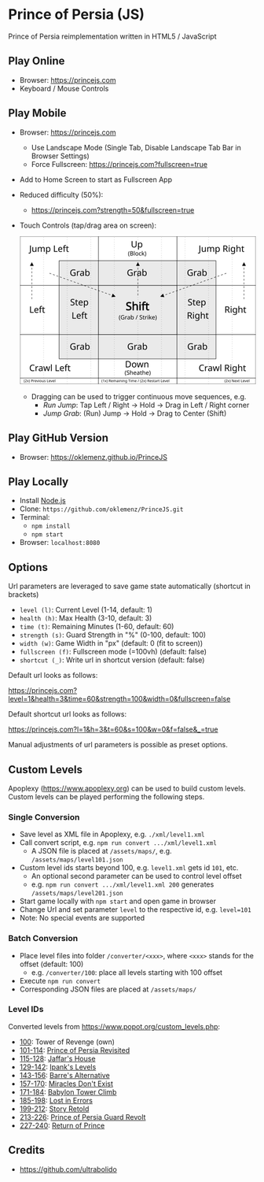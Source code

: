 # Prince of Persia (JS)

Prince of Persia reimplementation written in HTML5 / JavaScript

## Play Online

- Browser: https://princejs.com
- Keyboard / Mouse Controls

## Play Mobile

- Browser: https://princejs.com
  - Use Landscape Mode (Single Tab, Disable Landscape Tab Bar in Browser Settings)
  - Force Fullscreen: https://princejs.com?fullscreen=true
- Add to Home Screen to start as Fullscreen App
- Reduced difficulty (50%):
  - https://princejs.com?strength=50&fullscreen=true
- Touch Controls (tap/drag area on screen):

  ![Mobile](assets/web/mobile.svg)

  - Dragging can be used to trigger continuous move sequences, e.g.
    - _Run Jump_: Tap Left / Right -> Hold -> Drag in Left / Right corner
    - _Jump Grab_: (Run) Jump -> Hold -> Drag to Center (Shift)

## Play GitHub Version

- Browser: https://oklemenz.github.io/PrinceJS

## Play Locally

- Install [Node.js](https://nodejs.org)
- Clone: `https://github.com/oklemenz/PrinceJS.git`
- Terminal:
  - `npm install`
  - `npm start`
- Browser: `localhost:8080`

## Options

Url parameters are leveraged to save game state automatically (shortcut in brackets)

- `level (l)`: Current Level (1-14, default: 1)
- `health (h)`: Max Health (3-10, default: 3)
- `time (t)`: Remaining Minutes (1-60, default: 60)
- `strength (s)`: Guard Strength in "%" (0-100, default: 100)
- `width (w)`: Game Width in "px" (default: 0 (fit to screen))
- `fullscreen (f)`: Fullscreen mode (=100vh) (default: false)
- `shortcut (_)`: Write url in shortcut version (default: false)

Default url looks as follows:

https://princejs.com?level=1&health=3&time=60&strength=100&width=0&fullscreen=false

Default shortcut url looks as follows:

https://princejs.com?l=1&h=3&t=60&s=100&w=0&f=false&_=true

Manual adjustments of url parameters is possible as preset options.

## Custom Levels

Apoplexy (https://www.apoplexy.org) can be used to build custom levels.
Custom levels can be played performing the following steps.

### Single Conversion

- Save level as XML file in Apoplexy, e.g. `./xml/level1.xml`
- Call convert script, e.g. `npm run convert .../xml/level1.xml`
  - A JSON file is placed at `/assets/maps/`, e.g. `/assets/maps/level101.json`
- Custom level ids starts beyond 100, e.g. `level1.xml` gets id `101`, etc.
  - An optional second parameter can be used to control level offset
  - e.g. `npm run convert .../xml/level1.xml 200` generates `/assets/maps/level201.json`
- Start game locally with `npm start` and open game in browser
- Change Url and set parameter `level` to the respective id, e.g. `level=101`
- Note: No special events are supported

### Batch Conversion

- Place level files into folder `/converter/<xxx>`, where `<xxx>` stands for the offset (default: 100)
  - e.g. `/converter/100`: place all levels starting with 100 offset
- Execute `npm run convert`
- Corresponding JSON files are placed at `/assets/maps/`

### Level IDs

Converted levels from https://www.popot.org/custom_levels.php:

- [100](https://princejs.com?level=100): Tower of Revenge (own)
- [101-114](https://princejs.com?level=101): [Prince of Persia Revisited](https://www.popot.org/custom_levels.php?mod=0000163)
- [115-128](https://princejs.com?level=115): [Jaffar's House](https://www.popot.org/custom_levels.php?mod=0000220)
- [129-142](https://princejs.com?level=129): [Ipank's Levels](https://www.popot.org/custom_levels.php?mod=0000151)
- [143-156](https://princejs.com?level=143): [Barre's Alternative](https://www.popot.org/custom_levels.php?mod=0000189)
- [157-170](https://princejs.com?level=157): [Miracles Don't Exist](https://www.popot.org/custom_levels.php?mod=0000098)
- [171-184](https://princejs.com?level=171): [Babylon Tower Climb](https://www.popot.org/custom_levels.php?mod=0000109)
- [185-198](https://princejs.com?level=185): [Lost in Errors](https://www.popot.org/custom_levels.php?mod=0000144)
- [199-212](https://princejs.com?level=199): [Story Retold](https://www.popot.org/custom_levels.php?mod=0000146)
- [213-226](https://princejs.com?level=213): [Prince of Persia Guard Revolt](https://www.popot.org/custom_levels.php?mod=0000162)
- [227-240](https://princejs.com?level=227): [Return of Prince](https://www.popot.org/custom_levels.php?mod=0000207)

## Credits

- https://github.com/ultrabolido